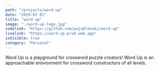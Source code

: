 ```yaml
---
path: "/projects/word-up"
date: "2019-07-01"
title: "word up"
image: "./word-up-logo.jpg"
codelink: "https://github.com/pwjablonski/word-up"
livelink: "https://word-up-prod.web.app"
isVisible: true
category: "Personal"
---
```


Word Up is a playground for crossword puzzle creators! Word Up is an approachable enivronment for crossword constructors of all levels.